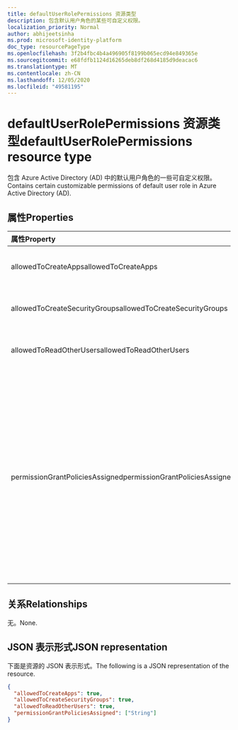 ```yaml
---
title: defaultUserRolePermissions 资源类型
description: 包含默认用户角色的某些可自定义权限。
localization_priority: Normal
author: abhijeetsinha
ms.prod: microsoft-identity-platform
doc_type: resourcePageType
ms.openlocfilehash: 3f2b4fbc4b4a496905f8199b065ecd94e849365e
ms.sourcegitcommit: e68fdfb1124d16265deb8df268d4185d9deacac6
ms.translationtype: MT
ms.contentlocale: zh-CN
ms.lasthandoff: 12/05/2020
ms.locfileid: "49581195"
---
```

# <a name="defaultuserrolepermissions-resource-type"></a><span data-ttu-id="76a18-103">defaultUserRolePermissions 资源类型</span><span class="sxs-lookup"><span data-stu-id="76a18-103">defaultUserRolePermissions resource type</span></span>

<span data-ttu-id="76a18-104">包含 Azure Active Directory (AD) 中的默认用户角色的一些可自定义权限。</span><span class="sxs-lookup"><span data-stu-id="76a18-104">Contains certain customizable permissions of default user role in Azure Active Directory (AD).</span></span>

## <a name="properties"></a><span data-ttu-id="76a18-105">属性</span><span class="sxs-lookup"><span data-stu-id="76a18-105">Properties</span></span>

| <span data-ttu-id="76a18-106">属性</span><span class="sxs-lookup"><span data-stu-id="76a18-106">Property</span></span> | <span data-ttu-id="76a18-107">类型</span><span class="sxs-lookup"><span data-stu-id="76a18-107">Type</span></span> | <span data-ttu-id="76a18-108">Description</span><span class="sxs-lookup"><span data-stu-id="76a18-108">Description</span></span> |
|:-------- |:---- |:----------- |
| <span data-ttu-id="76a18-109">allowedToCreateApps</span><span class="sxs-lookup"><span data-stu-id="76a18-109">allowedToCreateApps</span></span> | <span data-ttu-id="76a18-110">布尔值</span><span class="sxs-lookup"><span data-stu-id="76a18-110">Boolean</span></span> | <span data-ttu-id="76a18-111">指示默认用户角色是否可以创建应用程序。</span><span class="sxs-lookup"><span data-stu-id="76a18-111">Indicates whether the default user role can create applications.</span></span> |  
| <span data-ttu-id="76a18-112">allowedToCreateSecurityGroups</span><span class="sxs-lookup"><span data-stu-id="76a18-112">allowedToCreateSecurityGroups</span></span> | <span data-ttu-id="76a18-113">布尔值</span><span class="sxs-lookup"><span data-stu-id="76a18-113">Boolean</span></span> | <span data-ttu-id="76a18-114">指示默认用户角色是否可以创建安全组。</span><span class="sxs-lookup"><span data-stu-id="76a18-114">Indicates whether the default user role can create security groups.</span></span> |  
| <span data-ttu-id="76a18-115">allowedToReadOtherUsers</span><span class="sxs-lookup"><span data-stu-id="76a18-115">allowedToReadOtherUsers</span></span> | <span data-ttu-id="76a18-116">布尔值</span><span class="sxs-lookup"><span data-stu-id="76a18-116">Boolean</span></span> | <span data-ttu-id="76a18-117">指示默认用户角色是否可以读取其他用户。</span><span class="sxs-lookup"><span data-stu-id="76a18-117">Indicates whether the default user role can read other users.</span></span> |
|<span data-ttu-id="76a18-118">permissionGrantPoliciesAssigned</span><span class="sxs-lookup"><span data-stu-id="76a18-118">permissionGrantPoliciesAssigned</span></span>|<span data-ttu-id="76a18-119">字符串集合</span><span class="sxs-lookup"><span data-stu-id="76a18-119">String collection</span></span>|<span data-ttu-id="76a18-120">指示是否允许用户同意应用程序，如果是，授予同意的权限以及 (permissionGrantPolicy 的应用程序同意策略) 管理用户授予同意的权限。</span><span class="sxs-lookup"><span data-stu-id="76a18-120">Indicates if user consent to apps is allowed, and if it is, which permission to grant consent and which app consent policy (permissionGrantPolicy) govern the permission for users to grant consent.</span></span> <span data-ttu-id="76a18-121">值的格式应为 `managePermissionGrantsForSelf.{id}` ，其中 `{id}` 是内置或自定义 [应用程序许可策略](/azure/active-directory/manage-apps/manage-app-consent-policies)的 **id** 。</span><span class="sxs-lookup"><span data-stu-id="76a18-121">Value should be in the format `managePermissionGrantsForSelf.{id}`, where `{id}` is the **id** of a built-in or custom [app consent policy](/azure/active-directory/manage-apps/manage-app-consent-policies).</span></span> <span data-ttu-id="76a18-122">空列表指示用户同意应用程序已被禁用。</span><span class="sxs-lookup"><span data-stu-id="76a18-122">An empty list indicates user consent to apps is disabled.</span></span> |

## <a name="relationships"></a><span data-ttu-id="76a18-123">关系</span><span class="sxs-lookup"><span data-stu-id="76a18-123">Relationships</span></span>

<span data-ttu-id="76a18-124">无。</span><span class="sxs-lookup"><span data-stu-id="76a18-124">None.</span></span>

## <a name="json-representation"></a><span data-ttu-id="76a18-125">JSON 表示形式</span><span class="sxs-lookup"><span data-stu-id="76a18-125">JSON representation</span></span>

<span data-ttu-id="76a18-126">下面是资源的 JSON 表示形式。</span><span class="sxs-lookup"><span data-stu-id="76a18-126">The following is a JSON representation of the resource.</span></span>

<!-- {
  "blockType": "resource",
  "keyProperty": "id",
  "@odata.type": "microsoft.graph.defaultUserRolePermissions"
}-->

```json
{
  "allowedToCreateApps": true,
  "allowedToCreateSecurityGroups": true,
  "allowedToReadOtherUsers": true,
  "permissionGrantPoliciesAssigned": ["String"]
}
```

<!-- uuid: 8fcb5dbc-d5aa-4681-8e31-b001d5168d79
2015-10-25 14:57:30 UTC -->
<!--
{
  "type": "#page.annotation",
  "description": "defaultUserRolePermissions resource",
  "keywords": "",
  "section": "documentation",
  "tocPath": "",
  "suppressions": []
}
-->
